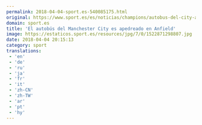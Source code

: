 ```yaml
---
permalink: 2018-04-04-sport.es-540085175.html
original: https://www.sport.es/es/noticias/champions/autobus-del-city-apedreado-anfield-6735369?utm_source=rss-noticias&utm_medium=feed&utm_campaign=champions
domain: sport.es
title: 'El autobús del Manchester City es apedreado en Anfield'
image: https://estaticos.sport.es/resources/jpg/7/0/1522871298807.jpg
date: 2018-04-04 20:15:13
category: sport
translations: 
 - 'en'
 - 'de'
 - 'ru'
 - 'ja'
 - 'fr'
 - 'it'
 - 'zh-CN'
 - 'zh-TW'
 - 'ar'
 - 'pt'
 - 'hy'
---
```


